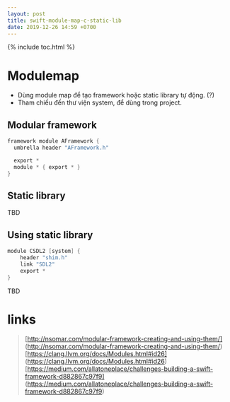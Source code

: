 ```yaml
---
layout: post
title: swift-module-map-c-static-lib
date: 2019-12-26 14:59 +0700
---
```

{% include toc.html %}

# Modulemap
- Dùng module map để tạo framework hoặc static library tự động. (?)
- Tham chiếu đến thư viện system, để dùng trong project.

## Modular framework
```swift
framework module AFramework {
  umbrella header "AFramework.h"

  export *
  module * { export * }
}
```

## Static library
TBD

## Using static library
```swift
module CSDL2 [system] {
    header "shim.h"
    link "SDL2"
    export *
}
```

TBD

# links 
> [http://nsomar.com/modular-framework-creating-and-using-them/]
(http://nsomar.com/modular-framework-creating-and-using-them/)
> [https://clang.llvm.org/docs/Modules.html#id26] 
(https://clang.llvm.org/docs/Modules.html#id26)
> [https://medium.com/allatoneplace/challenges-building-a-swift-framework-d882867c97f9]
(https://medium.com/allatoneplace/challenges-building-a-swift-framework-d882867c97f9)
